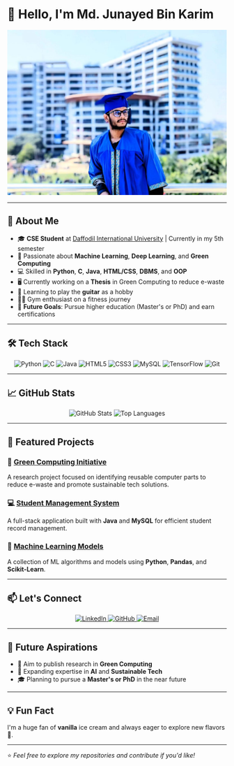 # 🤍 Hello, I'm Md. Junayed Bin Karim

![Profile Banner](https://github.com/Junayed-Bin-Karim/Junayed-Bin-Karim/blob/main/Banner.jpg)

---

## 🚀 About Me
- 🎓 **CSE Student** at [Daffodil International University](https://daffodilvarsity.edu.bd) | Currently in my 5th semester
- 🌱 Passionate about **Machine Learning**, **Deep Learning**, and **Green Computing**
- 💻 Skilled in **Python**, **C**, **Java**, **HTML/CSS**, **DBMS**, and **OOP**
- 🖥️ Currently working on a **Thesis** in Green Computing to reduce e-waste
- 🎸 Learning to play the **guitar** as a hobby
- 🏋️‍♂️ Gym enthusiast on a fitness journey
- 🎯 **Future Goals**: Pursue higher education (Master's or PhD) and earn certifications

---

## 🛠️ Tech Stack
<div align="center">
  <img src="https://img.shields.io/badge/Python-3670A0?style=for-the-badge&logo=python&logoColor=ffdd54" alt="Python" />
  <img src="https://img.shields.io/badge/C-00599C?style=for-the-badge&logo=c&logoColor=white" alt="C" />
  <img src="https://img.shields.io/badge/Java-ED8B00?style=for-the-badge&logo=java&logoColor=white" alt="Java" />
  <img src="https://img.shields.io/badge/HTML5-E34F26?style=for-the-badge&logo=html5&logoColor=white" alt="HTML5" />
  <img src="https://img.shields.io/badge/CSS3-1572B6?style=for-the-badge&logo=css3&logoColor=white" alt="CSS3" />
  <img src="https://img.shields.io/badge/MySQL-00000F?style=for-the-badge&logo=mysql&logoColor=white" alt="MySQL" />
  <img src="https://img.shields.io/badge/TensorFlow-FF6F00?style=for-the-badge&logo=tensorflow&logoColor=white" alt="TensorFlow" />
  <img src="https://img.shields.io/badge/Git-F05032?style=for-the-badge&logo=git&logoColor=white" alt="Git" />
</div>

---

## 📈 GitHub Stats
<div align="center">
  <img src="https://github-readme-stats.vercel.app/api?username=Junayed-Bin-Karim&show_icons=true&theme=radical" alt="GitHub Stats" width="49%" />
  <img src="https://github-readme-stats.vercel.app/api/top-langs/?username=Junayed-Bin-Karim&layout=compact&theme=radical" alt="Top Languages" width="49%" />
</div>

---

## 🌟 Featured Projects
### 🔋 [Green Computing Initiative](https://github.com/Junayed-Bin-Karim/green-computing)
A research project focused on identifying reusable computer parts to reduce e-waste and promote sustainable tech solutions.

### 💻 [Student Management System](https://github.com/Junayed-Bin-Karim/student-management-system)
A full-stack application built with **Java** and **MySQL** for efficient student record management.

### 🤖 [Machine Learning Models](https://github.com/Junayed-Bin-Karim/machine-learning)
A collection of ML algorithms and models using **Python**, **Pandas**, and **Scikit-Learn**.

---

## 📫 Let's Connect
<div align="center">
  <a href="https://www.linkedin.com/in/junayed-bin-karim-47b755270/">
    <img src="https://img.shields.io/badge/LinkedIn-0A66C2?style=for-the-badge&logo=linkedin&logoColor=white" alt="LinkedIn" />
  </a>
  <a href="https://github.com/Junayed-Bin-Karim">
    <img src="https://img.shields.io/badge/GitHub-171515?style=for-the-badge&logo=github&logoColor=white" alt="GitHub" />
  </a>
  <a href="mailto:karim22205101667@diu.edu.bd">
    <img src="https://img.shields.io/badge/Email-D14836?style=for-the-badge&logo=gmail&logoColor=white" alt="Email" />
  </a>
</div>

---

## 🎯 Future Aspirations
- 📘 Aim to publish research in **Green Computing**
- 🚀 Expanding expertise in **AI** and **Sustainable Tech**
- 🎓 Planning to pursue a **Master's or PhD** in the near future

---

## 💡 Fun Fact
I'm a huge fan of **vanilla** ice cream and always eager to explore new flavors 🍦.

---

⭐️ *Feel free to explore my repositories and contribute if you'd like!*
